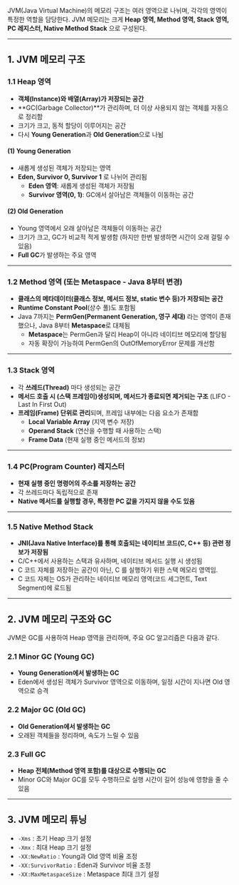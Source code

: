 JVM(Java Virtual Machine)의 메모리 구조는 여러 영역으로 나뉘며, 각각의 영역이 특정한 역할을 담당한다. JVM 메모리는 크게 **Heap 영역, Method 영역, Stack 영역, PC 레지스터, Native Method Stack** 으로 구성된다.

---

## 1. JVM 메모리 구조

### 1.1 Heap 영역
- **객체(Instance)와 배열(Array)가 저장되는 공간**
- **GC(Garbage Collector)**가 관리하며, 더 이상 사용되지 않는 객체를 자동으로 정리함
- 크기가 크고, 동적 할당이 이루어지는 공간
- 다시 **Young Generation**과 **Old Generation**으로 나뉨

#### (1) Young Generation
- 새롭게 생성된 객체가 저장되는 영역
- **Eden, Survivor 0, Survivor 1** 로 나뉘어 관리됨
    - **Eden 영역**: 새롭게 생성된 객체가 저장됨
    - **Survivor 영역(0, 1)**: GC에서 살아남은 객체들이 이동하는 공간

#### (2) Old Generation
- Young 영역에서 오래 살아남은 객체들이 이동하는 공간
- 크기가 크고, GC가 비교적 적게 발생함 (하지만 한번 발생하면 시간이 오래 걸릴 수 있음)
- **Full GC**가 발생하는 주요 영역

---

### 1.2 Method 영역 (또는 Metaspace - Java 8부터 변경)
- **클래스의 메타데이터(클래스 정보, 메서드 정보, static 변수 등)가 저장되는 공간**
- **Runtime Constant Pool**(상수 풀)도 포함됨
- Java 7까지는 **PermGen(Permanent Generation, 영구 세대)** 라는 영역이 존재했으나, Java 8부터 **Metaspace**로 대체됨
    - **Metaspace**는 PermGen과 달리 Heap이 아니라 네이티브 메모리에 할당됨
    - 자동 확장이 가능하여 PermGen의 OutOfMemoryError 문제를 개선함

---

### 1.3 Stack 영역
- 각 **쓰레드(Thread)** 마다 생성되는 공간
- **메서드 호출 시 (스택 프레임이)생성되며, 메서드가 종료되면 제거되는 구조** (LIFO - Last In First Out)
- **프레임(Frame) 단위로 관리**되며, 프레임 내부에는 다음 요소가 존재함
    - **Local Variable Array** (지역 변수 저장)
    - **Operand Stack** (연산을 수행할 때 사용하는 스택)
    - **Frame Data** (현재 실행 중인 메서드의 정보)

---

### 1.4 PC(Program Counter) 레지스터
- **현재 실행 중인 명령어의 주소를 저장하는 공간**
- 각 쓰레드마다 독립적으로 존재
- **Native 메서드를 실행할 경우, 특정한 PC 값을 가지지 않을 수도 있음**

---

### 1.5 Native Method Stack
- **JNI(Java Native Interface)를 통해 호출되는 네이티브 코드(C, C++ 등) 관련 정보가 저장됨**
- C/C++에서 사용하는 스택과 유사하며, 네이티브 메서드 실행 시 생성됨
- C 코드 자체를 저장하는 공간이 아닌, C 를 실행하기 위한 스택 메모리 영역임.
- C 코드 자체는 OS가 관리하는 네이티브 메모리 영역(코드 세그먼트, Text Segment)에 로드됨

---

## 2. JVM 메모리 구조와 GC

JVM은 GC를 사용하여 Heap 영역을 관리하며, 주요 GC 알고리즘은 다음과 같다.

### 2.1 Minor GC (Young GC)
- **Young Generation에서 발생하는 GC**
- Eden에서 생성된 객체가 Survivor 영역으로 이동하며, 일정 시간이 지나면 Old 영역으로 승격

### 2.2 Major GC (Old GC)
- **Old Generation에서 발생하는 GC**
- 오래된 객체들을 정리하며, 속도가 느릴 수 있음

### 2.3 Full GC
- **Heap 전체(Method 영역 포함)를 대상으로 수행되는 GC**
- Minor GC와 Major GC를 모두 수행하므로 실행 시간이 길어 성능에 영향을 줄 수 있음

---

## 3. JVM 메모리 튜닝
- `-Xms` : 초기 Heap 크기 설정
- `-Xmx` : 최대 Heap 크기 설정
- `-XX:NewRatio` : Young과 Old 영역 비율 조정
- `-XX:SurvivorRatio` : Eden과 Survivor 비율 조정
- `-XX:MaxMetaspaceSize` : Metaspace 최대 크기 설정
